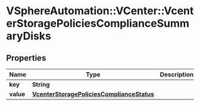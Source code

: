 # VSphereAutomation::VCenter::VcenterStoragePoliciesComplianceSummaryDisks

## Properties
Name | Type | Description | Notes
------------ | ------------- | ------------- | -------------
**key** | **String** |  | [optional] 
**value** | [**VcenterStoragePoliciesComplianceStatus**](VcenterStoragePoliciesComplianceStatus.md) |  | [optional] 


